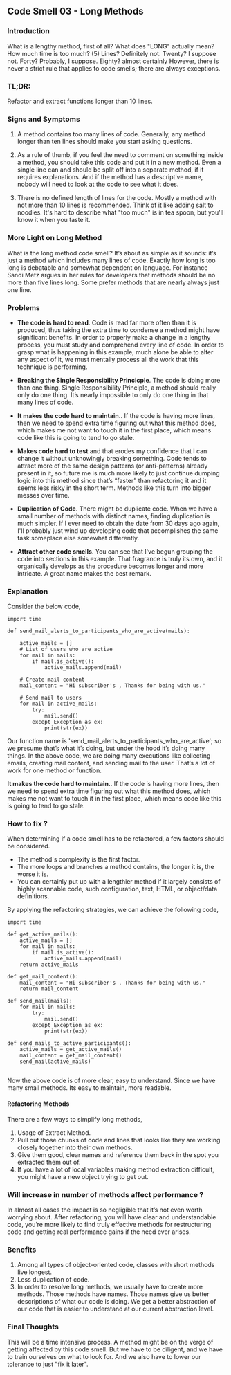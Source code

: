 ## Code Smell 03 - Long Methods

### Introduction

What is a lengthy method, first of all? What does "LONG" actually mean? How much time is too much? (5) Lines? Definitely not. Twenty? I suppose not. Forty? Probably, I suppose. Eighty? almost certainly However, there is never a strict rule that applies to code smells; there are always exceptions.

### TL;DR:
Refactor and extract functions longer than 10 lines.

### Signs and Symptoms
1. A method contains too many lines of code. Generally, any method longer than ten lines should make you start asking questions.

2. As a rule of thumb, if you feel the need to comment on something inside a method, you should take this code and put it in a new method. Even a single line can and should be split off into a separate method, if it requires explanations. And if the method has a descriptive name, nobody will need to look at the code to see what it does.

3. There is no defined length of lines for the code. Mostly a method with not more than 10 lines is recommended. Think of it like adding salt to noodles. It's hard to describe what "too much" is in tea spoon, but you'll know it when you taste it. 

### More Light on Long Method

What is the long method code smell? It’s about as simple as it sounds: it’s just a method which includes many lines of code. Exactly how long is too long is debatable and somewhat dependent on language. For instance Sandi Metz argues in her rules for developers that methods should be no more than five lines long. Some prefer methods that are nearly always just one line.


### Problems 

- **The code is hard to read**. Code is read far more often than it is produced, thus taking the extra time to condense a method might have significant benefits. In order to properly make a change in a lengthy process, you must study and comprehend every line of code. In order to grasp what is happening in this example, much alone be able to alter any aspect of it, we must mentally process all the work that this technique is performing.

- **Breaking the Single Responsibility Princicple**. The code is doing more than one thing. Single Responsibility Principle, a method should really only do one thing. It’s nearly impossible to only do one thing in that many lines of code.

- **It makes the code hard to maintain.**. If the code is having more lines, then we need to spend extra time figuring out what this method does, which makes me not want to touch it in the first place, which means code like this is going to tend to go stale.

- **Makes code hard to test** and that erodes my confidence that I can change it without unknowingly breaking something. Code tends to attract more of the same design patterns (or anti-patterns) already present in it, so future me is much more likely to just continue dumping logic into this method since that’s “faster” than refactoring it and it seems less risky in the short term. Methods like this turn into bigger messes over time.

- **Duplication of Code**. There might be duplicate code. When we have a small number of methods with distinct names, finding duplication is much simpler. If I ever need to obtain the date from 30 days ago again, I'll probably just wind up developing code that accomplishes the same task someplace else somewhat differently.

- **Attract other code smells**. You can see that I've begun grouping the code into sections in this example. That fragrance is truly its own, and it organically develops as the procedure becomes longer and more intricate. A great name makes the best remark.


### Explanation

Consider the below code, 

```
import time

def send_mail_alerts_to_participants_who_are_active(mails):
	
	active_mails = []
	# List of users who are active
	for mail in mails:
		if mail.is_active():
			active_mails.append(mail)
	
	# Create mail content
	mail_content = "Hi subscriber's , Thanks for being with us."
	
	# Send mail to users
	for mail in active_mails:
		try:
			mail.send()
		except Exception as ex:
			print(str(ex))	 
```

Our function name is 'send_mail_alerts_to_participants_who_are_active'; so we presume that’s what it’s doing, but under the hood it’s doing many things.
In the above code, we are doing many executions like collecting emails, creating mail content, and sending mail to the user. That’s a lot of work for one method or function.

**It makes the code hard to maintain.**. If the code is having more lines, then we need to spend extra time figuring out what this method does, which makes me not want to touch it in the first place, which means code like this is going to tend to go stale.


### How to fix ?


When determining if a code smell has to be refactored, a few factors should be considered. 
- The method's complexity is the first factor.
- The more loops and branches a method contains, the longer it is, the worse it is. 
- You can certainly put up with a lengthier method if it largely consists of highly scannable code, such configuration, text, HTML, or object/data definitions.

By applying the refactoring strategies, we can achieve the following code, 

```
import time

def get_active_mails():
	active_mails = []
	for mail in mails:
		if mail.is_active():
			active_mails.append(mail)
	return active_mails

def get_mail_content():
	mail_content = "Hi subscriber's , Thanks for being with us."
	return mail_content

def send_mail(mails):
	for mail in mails:
		try:
			mail.send()
		except Exception as ex:
			print(str(ex))

def send_mails_to_active_participants():
	active_mails = get_active_mails()
	mail_content = get_mail_content()
	send_mail(active_mails)


```

Now the above code is of more clear, easy to understand. Since we have many small methods. Its easy to maintain, more readable. 

#### Refactoring Methods

There are a few ways to simplify long methods, 

1. Usage of Extract Method.
2. Pull out those chunks of code and lines that looks like they are working closely together into their own methods.
3. Give them good, clear names and reference them back in the spot you extracted them out of. 
4. If you have a lot of local variables making method extraction difficult, you might have a new object trying to get out.

### Will increase in number of methods affect performance ?

In almost all cases the impact is so negligible that it’s not even worth worrying about. After refactoring, you will have clear and understandable code, you’re more likely to find truly effective methods for restructuring code and getting real performance gains if the need ever arises.


### Benefits

1. Among all types of object-oriented code, classes with short methods live longest.
2. Less duplication of code.
3. In order to resolve long methods, we usually have to create more methods. Those methods have names. Those names give us better descriptions of what our code is doing. We get a better abstraction of our code that is easier to understand at our current abstraction level.

### Final Thoughts
This will be a time intensive process. A method might be on the verge of getting affected by this code smell. But we have to be diligent, and we have to train ourselves on what to look for. And we also have to lower our tolerance to just "fix it later".










